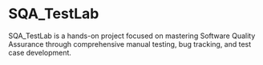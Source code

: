 # SQA_TestLab

SQA_TestLab is a hands-on project focused on mastering Software Quality Assurance through comprehensive manual testing, bug tracking, and test case development.
